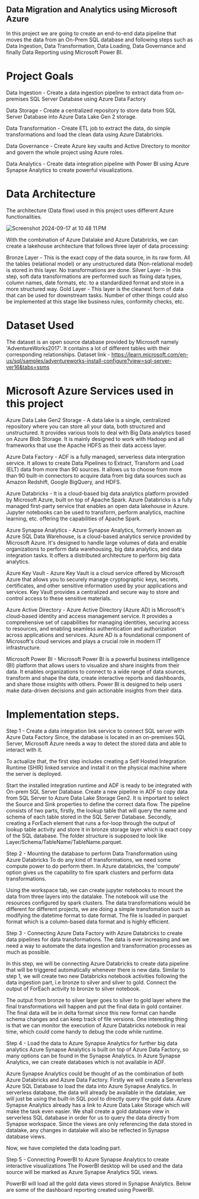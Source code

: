 ## Data Migration and Analytics using Microsoft Azure

In this project we are going to create an end-to-end data pipeline that moves the data from an On-Prem SQL database and following steps such as Data Ingestion, Data Transformation, Data Loading, Data Governance and finally Data Reporting using Microsoft Power BI.

# Project Goals

Data Ingestion - Create a data ingestion pipeline to extract data from on-premises SQL Server Database using Azure Data Factory

Data Storage - Create a centralized repository to store data from SQL Server Database into Azure Data Lake Gen 2 storage.

Data Transformation - Create ETL job to extract the data, do simple transformations and load the clean data using Azure Databricks.

Data Governance - Create Azure key vaults and Active Directory to monitor and govern the whole project using Azure roles.

Data Analytics - Create data integration pipeline with Power BI using Azure Synapse Analytics to create powerful visualizations.


# Data Architecture

The architecture (Data flow) used in this project uses different Azure functionalities.


![Screenshot 2024-09-17 at 10 48 11 PM](https://github.com/user-attachments/assets/9e7f3530-7e5b-48b1-a671-e99382ec658e)



With the combination of Azure Datalake and Azure Databricks, we can create a lakehouse architecture that follows three layer of data processing:

Bronze Layer - This is the exact copy of the data source, in its raw form. All the tables (relational model) or any unstructured data (Non-relational model) is stored in this layer. No transformations are done.
Silver Layer - In this step, soft data transformations are performed such as fixing data types, column names, date formats, etc. to a standardized format and store in a more structured way.
Gold Layer - This layer is the cleanest form of data that can be used for downstream tasks. Number of other things could also be implemented at this stage like business rules, conformity checks, etc.


# Dataset Used

The dataset is an open source database provided by Microsoft namely 'AdventureWorks2017'. It contains a lot of different tables with their corresponding relationships. Dataset link - https://learn.microsoft.com/en-us/sql/samples/adventureworks-install-configure?view=sql-server-ver16&tabs=ssms



# Microsoft Azure Services used in this project

Azure Data Lake Gen2 Storage - A data lake is a single, centralized repository where you can store all your data, both structured and unstructured. It provides various tools to deal with Big Data analytics based on Azure Blob Storage. It is mainly designed to work with Hadoop and all frameworks that use the Apache HDFS as their data access layer.

Azure Data Factory - ADF is a fully managed, serverless data intergration service. It allows to create Data Pipelines to Extract, Transform and Load (ELT) data from more than 90 sources. It allows us to choose from more than 90 built-in connectors to acquire data from big data sources such as Amazon Redshift, Google BigQuery, and HDFS.

Azure Databricks - It is a cloud-based big data analytics platform provided by Microsoft Azure, built on top of Apache Spark. Azure Databricks is a fully managed first-party service that enables an open data lakehouse in Azure. Jupyter notebooks can be used to transform, perform analytics, machine learning, etc. offering the capabilities of Apache Spark.

Azure Synapse Analytics - Azure Synapse Analytics, formerly known as Azure SQL Data Warehouse, is a cloud-based analytics service provided by Microsoft Azure. It's designed to handle large volumes of data and enable organizations to perform data warehousing, big data analytics, and data integration tasks. It offers a distributed architecture to perform big data analytics.

Azure Key Vault - Azure Key Vault is a cloud service offered by Microsoft Azure that allows you to securely manage cryptographic keys, secrets, certificates, and other sensitive information used by your applications and services. Key Vault provides a centralized and secure way to store and control access to these sensitive materials.

Azure Active Directory - Azure Active Directory (Azure AD) is Microsoft's cloud-based identity and access management service. It provides a comprehensive set of capabilities for managing identities, securing access to resources, and enabling seamless authentication and authorization across applications and services. Azure AD is a foundational component of Microsoft's cloud services and plays a crucial role in modern IT infrastructure.

Microsoft Power BI - Microsoft Power BI is a powerful business intelligence (BI) platform that allows users to visualize and share insights from their data. It enables organizations to connect to a wide range of data sources, transform and shape the data, create interactive reports and dashboards, and share those insights with others. Power BI is designed to help users make data-driven decisions and gain actionable insights from their data.



# Implementation steps.

Step 1 - Create a data integration link service to connect SQL server with Azure Data Factory Since, the database is located in an on-premises SQL Server, Microsoft Azure needs a way to detect the stored data and able to interact with it.


To actualize that, the first step includes creating a Self Hosted Integration Runtime (SHIR) linked service and install it on the physical machine where the server is deployed.


Start the installed integration runtime and ADF is ready to be integrated with On-prem SQL Server Database. Create a new pipeline in ADF to copy data from SQL Server to Azure Data Lake Storage Gen2. It is important to select the Source and Sink properties to define the correct data flow. The pipeline consists of two parts, firstly, the lookup table that will query the name and schema of each table stored in the SQL Server Database. Secondly, creating a ForEach element that runs a for-loop through the output of lookup table activity and store it in bronze storage layer which is exact copy of the SQL database. The folder structure is supposed to look like Layer/Schema/TableName/TableName.parquet.



Step 2 - Mounting the database to perform Data Transformation using Azure Databricks To do any kind of transformations, we need some compute power to do perform them. In Azure databricks, the 'compute' option gives us the capability to fire spark clusters and perform data transformations.


Using the workspace tab, we can create jupyter notebooks to mount the data from three layers into the datalake. The notebook will use the resources configured by spark clusters. The data transformations would be different for different projects, we are doing a simple transfomation such as modifying the datetime format to date format. The file is loaded in parquet format which is a column-based data format and is highly efficient.

Step 3 - Connecting Azure Data Factory with Azure Databricks to create data pipelines for data transformations. The data is ever increasing and we need a way to automate the data ingestion and transformation processes as much as possible.


In this step, we will be connecting Azure Databricks to create data pipeline that will be triggered automatically whenever there is new data. Similar to step 1, we will create two new Databricks notebook activities following the data ingestion part, i.e bronze to silver and silver to gold. Connect the output of ForEach activity to bronze to silver notebook.


The output from bronze to silver layer goes to silver to gold layer where the final transformations will happen and put the final data in gold container. The final data will be in delta format since this new format can handle schema changes and can keep track of file versions. One interesting thing is that we can monitor the execution of Azure Databricks notebook in real time, which could come handy to debug the code while runtime.

Step 4 - Load the data to Azure Synapse Analytics for further big data analytics Azure Synapse Analytics is built on top of Azure Data Factory, so many options can be found in the Synapse Analytics. In Azure Synapse Analytics, we can create databases which is not available in ADF.


Azure Synapse Analytics could be thought of as the combination of both Azure Databricks and Azure Data Factory. Firstly we will create a Serverless Azure SQL Database to load the data into Azure Synapse Analytics. In serverless database, the data will already be available in the datalake, we will just be using the built-in SQL pool to directly query the gold data. Azure Synapse Analytics already has a link to Azure Data Lake Storage which will make the task even easier. We shall create a gold database view in serverless SQL database in order for us to query the data directly from Synapse workspace. Since the views are only referencing the data stored in datalake, any changes in datalake will also be reflected in Synapse database views.


Now, we have completed the data loading part.

Step 5 - Connecting PowerBI to Azure Synapse Analytics to create interactive visualizations The PowerBI desktop will be used and the data source will be marked as Azure Synapse Analytics SQL views.


PowerBI will load all the gold data views stored in Synapse Analytics. Below are some of the dashboard reporting created using PowerBI.



